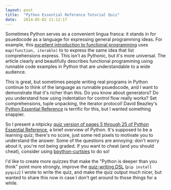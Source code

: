 ```yaml
---
layout: post
title:  "Python Essential Reference Tutorial Quiz"
date:   2014-05-02 11:12:17
---
```


Sometimes Python serves as a convenient lingua franca:
it stands in for psuedocode as a language for expressing
general programming ideas. For example,
this [excellent introduction to functional programming](http://maryrosecook.com/blog/post/a-practical-introduction-to-functional-programming) 
uses `map(function, iterable)`
to to express the same idea
that list comprehensions express.
This isn't as Pythonic, but it's more universal.
The article clearly and beautifully describes functional
programming using runnable code examples in Python that are
understandable to a wide audience.

This is great, but sometimes people writing real programs in Python
continue to think of the language as runnable psuedocode, and
I want to demonstrate that it's richer than this.
Do you know about generators? Do you understand how using indentation
for control flow really works? Set comprehensions, tuple unpacking, the
iterator protocol! 
David Beazley's
[Python Essential Reference](http://www.amazon.com/Python-Essential-Reference-4th-Edition/dp/0672329786)
is terrific for this, but I wanted something snappier.

So I present a nitpicky [quiz version of pages 5 through 25 of Python Essential Reference]({{site.url}}/python_essential_reference_intro_quiz.html),
a brief overview of Python. It's supposed to be a learning quiz; there's no
score, just some red pixels to motivate you to understand the answer.
Some of the questions are annoying: don't worry about it,
you're not being graded. If you want to cheat (and you should cheat), consider using
[bpython-curtsies](http://ballingt.com/2013/12/21/bpython-curtsies.html)
to do so!

I'd like to create more quizzes that make the "Python is deeper than you think"
point more strongly,
improve the [quiz-writing DSL](https://github.com/thomasballinger/pythonquiz)
(`pip install pyquiz`) I wrote to write the quiz, and make
the quiz output much nicer, but wanted
to share this now in case I don't get around to those things for a while.
